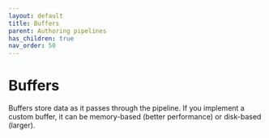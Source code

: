 ```yaml
---
layout: default
title: Buffers
parent: Authoring pipelines
has_children: true
nav_order: 50
---
```


# Buffers

Buffers store data as it passes through the pipeline. If you implement a custom buffer, it can be memory-based (better performance) or disk-based (larger).